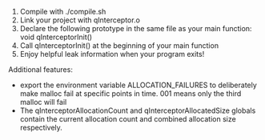 1. Compile with ./compile.sh
2. Link your project with qInterceptor.o
3. Declare the following prototype in the same file as your main function: void qInterceptorInit()
4. Call qInterceptorInit() at the beginning of your main function
5. Enjoy helpful leak information when your program exits!

Additional features:
- export the environment variable ALLOCATION_FAILURES to deliberately make malloc fail at specific points in time. 001 means only the third malloc will fail
- The qInterceptorAllocationCount and qInterceptorAllocatedSize globals contain the current allocation count and combined allocation size respectively.
